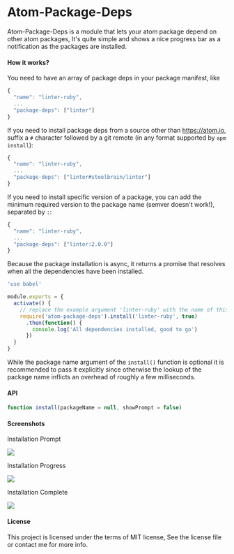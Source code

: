 # Atom-Package-Deps

Atom-Package-Deps is a module that lets your atom package depend on other atom packages, It's quite simple and shows a nice progress bar as a notification as the packages are installed.

#### How it works?

You need to have an array of package deps in your package manifest, like

```js
{
  "name": "linter-ruby",
  ...
  "package-deps": ["linter"]
}
```

If you need to install package deps from a source other than https://atom.io, suffix a `#` character followed by a git remote (in any format supported by `apm install`):

```js
{
  "name": "linter-ruby",
  ...
  "package-deps": ["linter#steelbrain/linter"]
}
```

If you need to install specific version of a package, you can add the minimum required version to the package name (semver doesn't work!), separated by `:`:

```js
{
  "name": "linter-ruby",
  ...
  "package-deps": ["linter:2.0.0"]
}
```

Because the package installation is async, it returns a promise that resolves when all the dependencies have been installed.

```js
'use babel'

module.exports = {
  activate() {
    // replace the example argument 'linter-ruby' with the name of this Atom package
    require('atom-package-deps').install('linter-ruby', true)
      .then(function() {
        console.log('All dependencies installed, good to go')
      })
  }
}
```

While the package name argument of the `install()` function is optional it is recommended to pass it explicitly since otherwise the lookup of the package name inflicts an overhead of roughly a few milliseconds.

#### API

```js
function install(packageName = null, showPrompt = false)
```

#### Screenshots

Installation Prompt

<img src="https://cloud.githubusercontent.com/assets/4278113/22874485/10df8086-f1e8-11e6-8270-9b9823ba07f3.png">

Installation Progress

<img src="https://cloud.githubusercontent.com/assets/4278113/22874527/59b37c22-f1e8-11e6-968e-dfa857db7664.png">

Installation Complete

<img src="https://cloud.githubusercontent.com/assets/4278113/22874504/32294a88-f1e8-11e6-8741-81e368bb1649.png">


#### License
This project is licensed under the terms of MIT license, See the license file or contact me for more info.
